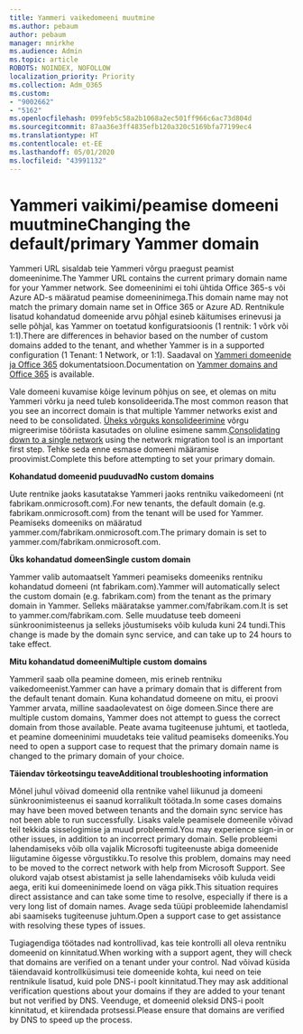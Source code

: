 ```yaml
---
title: Yammeri vaikedomeeni muutmine
ms.author: pebaum
author: pebaum
manager: mnirkhe
ms.audience: Admin
ms.topic: article
ROBOTS: NOINDEX, NOFOLLOW
localization_priority: Priority
ms.collection: Adm_O365
ms.custom:
- "9002662"
- "5162"
ms.openlocfilehash: 099feb5c58a2b1068a2ec501ff966c6ac73d804d
ms.sourcegitcommit: 87aa36e3ff4835efb120a320c5169bfa77199ec4
ms.translationtype: HT
ms.contentlocale: et-EE
ms.lasthandoff: 05/01/2020
ms.locfileid: "43991132"
---
```

# <a name="changing-the-defaultprimary-yammer-domain"></a><span data-ttu-id="d5d88-102">Yammeri vaikimi/peamise domeeni muutmine</span><span class="sxs-lookup"><span data-stu-id="d5d88-102">Changing the default/primary Yammer domain</span></span>

<span data-ttu-id="d5d88-103">Yammeri URL sisaldab teie Yammeri võrgu praegust peamist domeeninime.</span><span class="sxs-lookup"><span data-stu-id="d5d88-103">The Yammer URL contains the current primary domain name for your Yammer network.</span></span> <span data-ttu-id="d5d88-104">See domeeninimi ei tohi ühtida Office 365-s või Azure AD-s määratud peamise domeeninimega.</span><span class="sxs-lookup"><span data-stu-id="d5d88-104">This domain name may not match the primary domain name set in Office 365 or Azure AD.</span></span> <span data-ttu-id="d5d88-105">Rentnikule lisatud kohandatud domeenide arvu põhjal esineb käitumises erinevusi ja selle põhjal, kas Yammer on toetatud konfiguratsioonis (1 rentnik: 1 võrk või 1:1).</span><span class="sxs-lookup"><span data-stu-id="d5d88-105">There are differences in behavior based on the number of custom domains added to the tenant, and whether Yammer is in a supported configuration (1 Tenant: 1 Network, or 1:1).</span></span> <span data-ttu-id="d5d88-106">Saadaval on [Yammeri domeenide ja Office 365](https://docs.microsoft.com/yammer/configure-your-yammer-network/manage-yammer-domains) dokumentatsioon.</span><span class="sxs-lookup"><span data-stu-id="d5d88-106">Documentation on [Yammer domains and Office 365](https://docs.microsoft.com/yammer/configure-your-yammer-network/manage-yammer-domains) is available.</span></span>

<span data-ttu-id="d5d88-107">Vale domeeni kuvamise kõige levinum põhjus on see, et olemas on mitu Yammeri võrku ja need tuleb konsolideerida.</span><span class="sxs-lookup"><span data-stu-id="d5d88-107">The most common reason that you see an incorrect domain is that multiple Yammer networks exist and need to be consolidated.</span></span> <span data-ttu-id="d5d88-108">[Üheks võrguks konsolideerimine](https://docs.microsoft.com/yammer/configure-your-yammer-network/consolidate-multiple-yammer-networks) võrgu migreerimise tööriista kasutades on oluline esimene samm.</span><span class="sxs-lookup"><span data-stu-id="d5d88-108">[Consolidating down to a single network](https://docs.microsoft.com/yammer/configure-your-yammer-network/consolidate-multiple-yammer-networks) using the network migration tool is an important first step.</span></span> <span data-ttu-id="d5d88-109">Tehke seda enne esmase domeeni määramise proovimist.</span><span class="sxs-lookup"><span data-stu-id="d5d88-109">Complete this before attempting to set your primary domain.</span></span>

<span data-ttu-id="d5d88-110">**Kohandatud domeenid puuduvad**</span><span class="sxs-lookup"><span data-stu-id="d5d88-110">**No custom domains**</span></span>

<span data-ttu-id="d5d88-111">Uute rentnike jaoks kasutatakse Yammeri jaoks rentniku vaikedomeeni (nt fabrikam.onmicrosoft.com).</span><span class="sxs-lookup"><span data-stu-id="d5d88-111">For new tenants, the default domain (e.g. fabrikam.onmicrosoft.com) from the tenant will be used for Yammer.</span></span> <span data-ttu-id="d5d88-112">Peamiseks domeeniks on määratud yammer.com/fabrikam.onmicrosoft.com.</span><span class="sxs-lookup"><span data-stu-id="d5d88-112">The primary domain is set to yammer.com/fabrikam.onmicrosoft.com.</span></span>

<span data-ttu-id="d5d88-113">**Üks kohandatud domeen**</span><span class="sxs-lookup"><span data-stu-id="d5d88-113">**Single custom domain**</span></span>

<span data-ttu-id="d5d88-114">Yammer valib automaatselt Yammeri peamiseks domeeniks rentniku kohandatud domeeni (nt fabrikam.com).</span><span class="sxs-lookup"><span data-stu-id="d5d88-114">Yammer will automatically select the custom domain (e.g. fabrikam.com) from the tenant as the primary domain in Yammer.</span></span> <span data-ttu-id="d5d88-115">Selleks määratakse yammer.com/fabrikam.com.</span><span class="sxs-lookup"><span data-stu-id="d5d88-115">It is set to yammer.com/fabrikam.com.</span></span> <span data-ttu-id="d5d88-116">Selle muudatuse teeb domeeni sünkroonimisteenus ja selleks jõustumiseks võib kuluda kuni 24 tundi.</span><span class="sxs-lookup"><span data-stu-id="d5d88-116">This change is made by the domain sync service, and can take up to 24 hours to take effect.</span></span>

<span data-ttu-id="d5d88-117">**Mitu kohandatud domeeni**</span><span class="sxs-lookup"><span data-stu-id="d5d88-117">**Multiple custom domains**</span></span>

<span data-ttu-id="d5d88-118">Yammeril saab olla peamine domeen, mis erineb rentniku vaikedomeenist.</span><span class="sxs-lookup"><span data-stu-id="d5d88-118">Yammer can have a primary domain that is different from the default tenant domain.</span></span> <span data-ttu-id="d5d88-119">Kuna kohandatud domeene on mitu, ei proovi Yammer arvata, milline saadaolevatest on õige domeen.</span><span class="sxs-lookup"><span data-stu-id="d5d88-119">Since there are multiple custom domains, Yammer does not attempt to guess the correct domain from those available.</span></span> <span data-ttu-id="d5d88-120">Peate avama tugiteenuse juhtumi, et taotleda, et peamine domeeninimi muudetaks teie valitud peamiseks domeeniks.</span><span class="sxs-lookup"><span data-stu-id="d5d88-120">You need to open a support case to request that the primary domain name is changed to the primary domain of your choice.</span></span>

<span data-ttu-id="d5d88-121">**Täiendav tõrkeotsingu teave**</span><span class="sxs-lookup"><span data-stu-id="d5d88-121">**Additional troubleshooting information**</span></span>

<span data-ttu-id="d5d88-122">Mõnel juhul võivad domeenid olla rentnike vahel liikunud ja domeeni sünkroonimisteenus ei saanud korralikult töötada.</span><span class="sxs-lookup"><span data-stu-id="d5d88-122">In some cases domains may have been moved between tenants and the domain sync service has not been able to run successfully.</span></span> <span data-ttu-id="d5d88-123">Lisaks valele peamisele domeenile võivad teil tekkida sisselogimise ja muud probleemid.</span><span class="sxs-lookup"><span data-stu-id="d5d88-123">You may experience sign-in or other issues, in addition to an incorrect primary domain.</span></span> <span data-ttu-id="d5d88-124">Selle probleemi lahendamiseks võib olla vajalik Microsofti tugiteenuste abiga domeenide liigutamine õigesse võrgustikku.</span><span class="sxs-lookup"><span data-stu-id="d5d88-124">To resolve this problem, domains may need to be moved to the correct network with help from Microsoft Support.</span></span> <span data-ttu-id="d5d88-125">See olukord vajab otsest abistamist ja selle lahendamiseks võib kuluda veidi aega, eriti kui domeeninimede loend on väga pikk.</span><span class="sxs-lookup"><span data-stu-id="d5d88-125">This situation requires direct assistance and can take some time to resolve, especially if there is a very long list of domain names.</span></span> <span data-ttu-id="d5d88-126">Avage seda tüüpi probleemide lahendamisl abi saamiseks tugiteenuse juhtum.</span><span class="sxs-lookup"><span data-stu-id="d5d88-126">Open a support case to get assistance with resolving these types of issues.</span></span>

<span data-ttu-id="d5d88-127">Tugiagendiga töötades nad kontrollivad, kas teie kontrolli all oleva rentniku domeenid on kinnitatud.</span><span class="sxs-lookup"><span data-stu-id="d5d88-127">When working with a support agent, they will check that domains are verified on a tenant under your control.</span></span> <span data-ttu-id="d5d88-128">Nad võivad küsida täiendavaid kontrollküsimusi teie domeenide kohta, kui need on teie rentnikule lisatud, kuid pole DNS-i poolt kinnitatud.</span><span class="sxs-lookup"><span data-stu-id="d5d88-128">They may ask additional verification questions about your domains if they are added to your tenant but not verified by DNS.</span></span> <span data-ttu-id="d5d88-129">Veenduge, et domeenid oleksid DNS-i poolt kinnitatud, et kiirendada protsessi.</span><span class="sxs-lookup"><span data-stu-id="d5d88-129">Please ensure that domains are verified by DNS to speed up the process.</span></span>
